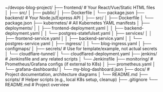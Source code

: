 ~/devops-blog-project/
├── frontend/             # Your React/Vue/Static HTML files
│   ├── src/
│   ├── public/
│   ├── Dockerfile
│   └── package.json
├── backend/              # Your Node.js/Express API
│   ├── src/
│   ├── Dockerfile
│   └── package.json
├── kubernetes/           # All Kubernetes YAML manifests
│   ├── deployments/
│   │   ├── frontend-deployment.yaml
│   │   ├── backend-deployment.yaml
│   │   └── postgres-statefulset.yaml
│   ├── services/
│   │   ├── frontend-service.yaml
│   │   ├── backend-service.yaml
│   │   └── postgres-service.yaml
│   ├── ingress/
│   │   └── blog-ingress.yaml
│   ├── configmaps/
│   ├── secrets/          # Use for template/example, not actual secrets
│   └── cloudflare-tunnel/
│       └── cloudflared-deployment.yaml
├── jenkins/              # Jenkinsfile and any related scripts
│   └── Jenkinsfile
├── monitoring/           # Prometheus/Grafana configs (if external to K8s)
│   ├── prometheus.yaml
│   └── grafana-dashboards/
│       └── my-blog-dashboard.json
├── docs/                 # Project documentation, architecture diagrams
│   └── README.md
├── scripts/              # Helper scripts (e.g., local K8s setup, cleanup)
├── .gitignore
└── README.md             # Project overview